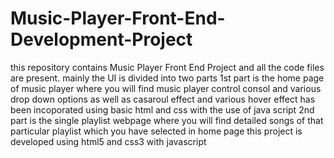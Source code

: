# Music-Player-Front-End-Development-Project
this repository contains Music Player Front End Project and all the code files are present.
mainly the UI is divided into two parts
1st part is the home page of music player where you will find music player control consol and various drop down options as well as casaroul effect and various hover effect has been
incoporated using basic html and css with the use of java script
2nd part is the single playlist webpage where you will find detailed songs of that particular playlist which you have selected in home page
this project is developed using html5 and css3 with javascript
